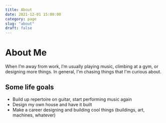 ```yaml
---
title: About
date: 2021-12-01 15:00:00
category: page
slug: "about"
draft: false
---
```


# About Me

When I’m away from work, I’m usually playing music, climbing at a gym, or designing more things. In general, I'm chasing things that I'm curious about.

## Some life goals

- Build up repertoire on guitar, start performing music again
- Design my own house and have it built
- Make a career designing and building cool things (buildings, art, machines, whatever)
